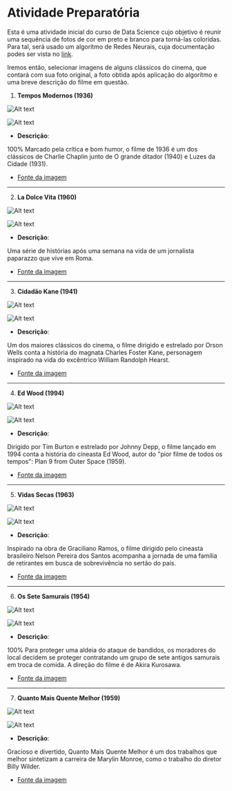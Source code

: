 # Atividade Preparatória

Esta é uma atividade inicial do curso de Data Science cujo objetivo é reunir uma sequência de fotos de cor em preto e branco para torná-las coloridas. Para tal, será usado um algorítmo de Redes Neurais, cuja documentação podes ser vista no [link](https://github.com/jantic/DeOldify).

Iremos então, selecionar imagens de alguns clássicos do cinema, que contará com sua foto original, a foto obtida após aplicação do algorítmo e uma breve descrição do filme em questão.

1) **Tempos Modernos (1936)**

![Alt text](https://github.com/Mario-RJunior/DataScience-Awari/blob/master/Atividade-Preparatoria/Imagens/Image01.jpeg?raw=true "Tempos Modernos") 

![Alt text](https://github.com/Mario-RJunior/DataScience-Awari/blob/master/Atividade-Preparatoria/Imagens/download.png?raw=true "Tempos Modernos")

- **Descrição**:

100% Marcado pela crítica e bom humor, o filme de 1936 é um dos clássicos de Charlie Chaplin junto de
O grande ditador (1940) e Luzes da Cidade (1931).

- [Fonte da imagem](https://www.huffpostbrasil.com/2015/08/06/17-filmes-em-preto-e-branco-para-quem-nao-gosta-de-filmes-em-pre_n_7948596.html#gallery/5c340596e4b0979fd89d2b47/1)

***

2) **La Dolce Vita (1960)**

![Alt text](https://github.com/Mario-RJunior/DataScience-Awari/blob/master/Atividade-Preparatoria/Imagens/Image04.jpg?raw=true "La Dolce Vita") 

![Alt text](https://github.com/Mario-RJunior/DataScience-Awari/blob/master/Atividade-Preparatoria/Imagens/download%20(3).png?raw=true "La Dolce Vita")

- **Descrição**:

Uma série de histórias após uma semana na vida de um jornalista paparazzo que vive em Roma.

- [Fonte da imagem](https://br.pinterest.com/pin/329396160224850811/)

***

3) **Cidadão Kane (1941)**

![Alt text](https://github.com/Mario-RJunior/DataScience-Awari/blob/master/Atividade-Preparatoria/Imagens/Image02.jpeg?raw=true "Cidadão Kane") 

![Alt text](https://github.com/Mario-RJunior/DataScience-Awari/blob/master/Atividade-Preparatoria/Imagens/download%20(1).png?raw=true "Cidadão Kane")

- **Descrição**:

Um dos maiores clássicos do cinema, o filme dirigido e estrelado por Orson Wells conta a história do magnata
Charles Foster Kane, personagem inspirado na vida do excêntrico William Randolph Hearst.

- [Fonte da imagem](https://www.huffpostbrasil.com/2015/08/06/17-filmes-em-preto-e-branco-para-quem-nao-gosta-de-filmes-em-pre_n_7948596.html#gallery/5c340596e4b0979fd89d2b47/2)

***

4) **Ed Wood (1994)**

![Alt text](https://github.com/Mario-RJunior/DataScience-Awari/blob/master/Atividade-Preparatoria/Imagens/Image03.jpeg?raw=true "Ed Wood") 

![Alt text](https://github.com/Mario-RJunior/DataScience-Awari/blob/master/Atividade-Preparatoria/Imagens/download%20(2).png?raw=true "Ed Wood")

- **Descrição**:

Dirigido por Tim Burton e estrelado por Johnny Depp, o filme lançado em 1994 conta a história do cineasta Ed Wood, 
autor do "pior filme de todos os tempos": Plan 9 from Outer Space (1959).

- [Fonte da imagem](https://www.huffpostbrasil.com/2015/08/06/17-filmes-em-preto-e-branco-para-quem-nao-gosta-de-filmes-em-pre_n_7948596.html#gallery/5c340596e4b0979fd89d2b47/13)

***

5) **Vidas Secas (1963)**

![Alt text](https://github.com/Mario-RJunior/DataScience-Awari/blob/master/Atividade-Preparatoria/Imagens/Image06.jpeg?raw=true "Vidas Secas") 

![Alt text](https://github.com/Mario-RJunior/DataScience-Awari/blob/master/Atividade-Preparatoria/Imagens/download%20(5).png?raw=true "Vidas Secas")

- **Descrição**:

Inspirado na obra de Graciliano Ramos, o filme dirigido pelo cineasta brasileiro Nelson Pereira dos Santos
acompanha a jornada de uma família de retirantes em busca de sobrevivência no sertão do país.

- [Fonte da imagem](https://www.huffpostbrasil.com/2015/08/06/17-filmes-em-preto-e-branco-para-quem-nao-gosta-de-filmes-em-pre_n_7948596.html#gallery/5c340596e4b0979fd89d2b47/9)

***

6) **Os Sete Samurais (1954)**

![Alt text](https://github.com/Mario-RJunior/DataScience-Awari/blob/master/Atividade-Preparatoria/Imagens/Image05.jpeg?raw=true "Os Sete Samurais") 

![Alt text](https://github.com/Mario-RJunior/DataScience-Awari/blob/master/Atividade-Preparatoria/Imagens/download%20(4).png?raw=true "Os Sete Samurais")

- **Descrição**:

100% Para proteger uma aldeia do ataque de bandidos, os moradores do local decidem se proteger contratando um
grupo de sete antigos samurais em troca de comida. A direção do filme é de Akira Kurosawa.

- [Fonte da imagem](https://www.huffpostbrasil.com/2015/08/06/17-filmes-em-preto-e-branco-para-quem-nao-gosta-de-filmes-em-pre_n_7948596.html#gallery/5c340596e4b0979fd89d2b47/5)

***

7) **Quanto Mais Quente Melhor (1959)**

![Alt text](https://github.com/Mario-RJunior/DataScience-Awari/blob/master/Atividade-Preparatoria/Imagens/Image07.jpeg?raw=true "Quanto Mais Quente Melhor") 

![Alt text](https://github.com/Mario-RJunior/DataScience-Awari/blob/master/Atividade-Preparatoria/Imagens/download%20(6).png?raw=true "Quanto Mais Quente Melhor")

- **Descrição**:

Gracioso e divertido, Quanto Mais Quente Melhor é um dos trabalhos que melhor sintetizam a carreira de 
Marylin Monroe, como o trabalho do diretor Billy Wilder.

- [Fonte da imagem](https://www.huffpostbrasil.com/2015/08/06/17-filmes-em-preto-e-branco-para-quem-nao-gosta-de-filmes-em-pre_n_7948596.html#gallery/5c340596e4b0979fd89d2b47/7)
